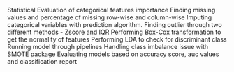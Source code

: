 Statistical Evaluation of categorical features importance
Finding missing values and percentage of missing row-wise and column-wise
Imputing categorical variables with prediction algorithm.
Finding outlier through two different methods - Zscore and IQR 
Performing Box-Cox transformation to get the normality of features
Performing LDA to check for discriminant class
Running model through pipelines
Handling class imbalance issue with SMOTE package 
Evaluating models based on accuracy score, auc values and classification report
